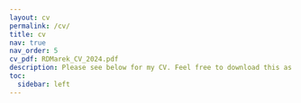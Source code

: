 ```yaml
---
layout: cv
permalink: /cv/
title: cv
nav: true
nav_order: 5
cv_pdf: RDMarek_CV_2024.pdf
description: Please see below for my CV. Feel free to download this as a PDF using the button above.
toc:
  sidebar: left
---
```

